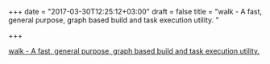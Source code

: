 +++
date = "2017-03-30T12:25:12+03:00"
draft = false
title = "walk - A fast, general purpose, graph based build and task execution utility. "

+++

<p><a href="https://t.co/mNpef8Uzfw">walk - A fast, general purpose, graph based build and task execution utility. </a></p>